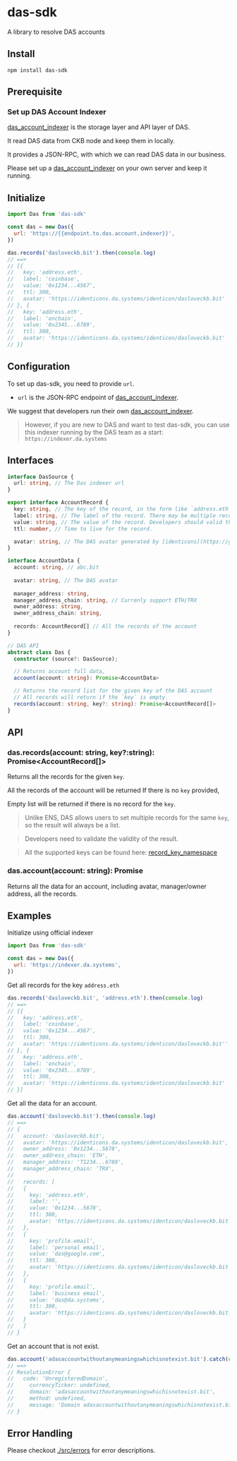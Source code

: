 # das-sdk

A library to resolve DAS accounts

## Install
```shell
npm install das-sdk
```

## Prerequisite
### Set up DAS Account Indexer
[das_account_indexer](https://github.com/DeAccountSystems/das_account_indexer) is the storage layer and API layer of DAS.

It read DAS data from CKB node and keep them in locally.  

It provides a JSON-RPC, with which we can read DAS data in our business.

Please set up a [das_account_indexer](https://github.com/DeAccountSystems/das_account_indexer) on your own server and keep it running.

## Initialize
```javascript
import Das from 'das-sdk'

const das = new Das({
  url: 'https://{{endpoint.to.das.account.indexer}}',
})

das.records('dasloveckb.bit').then(console.log)
// ==>
// [{
//   key: 'address.eth',
//   label: 'coinbase',
//   value: '0x1234...4567',
//   ttl: 300,
//   avatar: 'https://identicons.da.systems/identicon/dasloveckb.bit'
// }, {
//   key: 'address.eth',
//   label: 'onchain',
//   value: '0x2345...6789',
//   ttl: 300,
//   avatar: 'https://identicons.da.systems/identicon/dasloveckb.bit'
// }]
```

## Configuration
To set up das-sdk, you need to provide `url`.  

- `url` is the JSON-RPC endpoint of [das_account_indexer](https://github.com/DeAccountSystems/das_account_indexer).

We suggest that developers run their own [das_account_indexer](https://github.com/DeAccountSystems/das_account_indexer).

> However, if you are new to DAS and want to test das-sdk, you can use this indexer running by the DAS team as a start: `https://indexer.da.systems`

## Interfaces

```typescript
interface DasSource {
  url: string, // The Das indexer url
}

export interface AccountRecord {
  key: string, // The key of the record, in the form like `address.eth`, `profile.email`, 'custom_key.xx.yy`.
  label: string, // The label of the record. There may be multiple records for the same `key`, users can use `label` to distinguish them.  
  value: string, // The value of the record. Developers should valid the validity of the value before using them. 
  ttl: number, // Time to live for the record.

  avatar: string, // The DAS avatar generated by [identicons](https://github.com/DeAccountSystems/identicons)
}

interface AccountData {
  account: string, // abc.bit
  
  avatar: string, // The DAS avatar
  
  manager_address: string,
  manager_address_chain: string, // Currenly support ETH/TRX
  owner_address: string,
  owner_address_chain: string,
  
  records: AccountRecord[] // All the records of the account
}

// DAS API
abstract class Das {
  constructor (source?: DasSource);

  // Returns account full data, 
  account(account: string): Promise<AccountData>

  // Returns the record list for the given key of the DAS account
  // All records will return if the `key` is empty.
  records(account: string, key?: string): Promise<AccountRecord[]>
}
```

## API
### das.records(account: string, key?:string): Promise<AccountRecord[]>
Returns all the records for the given `key`.

All the records of the account will be returned If there is no `key` provided,

Empty list will be returned if there is no record for the `key`.

> Unlike ENS, DAS allows users to set multiple records for the same `key`, so the result will always be a list.

> Developers need to validate the validity of the result.

> All the supported keys can be found here: [record_key_namespace](https://github.com/DeAccountSystems/das-contracts/blob/4fdc1e09e484304d25c5965218a52bf9bf7bb7ce/tests/data/record_key_namespace.txt)


### das.account(account: string): Promise<AccountData>
Returns all the data for an account, including avatar, manager/owner address, all the records.

## Examples
Initialize using official indexer
```javascript
import Das from 'das-sdk'

const das = new Das({
  url: 'https://indexer.da.systems',
})
```

Get all records for the key `address.eth`
```javascript
das.records('dasloveckb.bit', 'address.eth').then(console.log)
// ==>
// [{
//   key: 'address.eth',
//   label: 'coinbase',
//   value: '0x1234...4567',
//   ttl: 300,
//   avatar: 'https://identicons.da.systems/identicon/dasloveckb.bit''
// }, {
//   key: 'address.eth',
//   label: 'onchain',
//   value: '0x2345...6789',
//   ttl: 300,
//   avatar: 'https://identicons.da.systems/identicon/dasloveckb.bit'
// }]

```

Get all the data for an account.
```javascript
das.account('dasloveckb.bit').then(console.log)
// ==>
// {
//   account: 'dasloveckb.bit', 
//   avatar: 'https://identicons.da.systems/identicon/dasloveckb.bit',
//   owner_address: '0x1234...5678',
//   owner_address_chain: 'ETH',
//   manager_address: 'T1234...6789',
//   manager_address_chain: 'TRX',
//
//   records: [
//   {
//     key: 'address.eth',
//     label: '',
//     value: '0x1234...5678',
//     ttl: 300,
//     avatar: 'https://identicons.da.systems/identicon/dasloveckb.bit',
//   },
//   {
//     key: 'profile.email',
//     label: 'personal email',
//     value: 'das@google.com',
//     ttl: 300,
//     avatar: 'https://identicons.da.systems/identicon/dasloveckb.bit',
//   },
//   {
//     key: 'profile.email',
//     label: 'business email',
//     value: 'das@da.systems',
//     ttl: 300,
//     avatar: 'https://identicons.da.systems/identicon/dasloveckb.bit',
//   }
//   ]
// } 
```

Get an account that is not exist.
```javascript
das.account('adasaccountwithoutanymeaningswhichisnotexist.bit').catch(console.log)
// ==>
// ResolutionError {
//   code: 'UnregisteredDomain',
//     currencyTicker: undefined,
//     domain: 'adasaccountwithoutanymeaningswhichisnotexist.bit',
//     method: undefined,
//     message: 'Domain adasaccountwithoutanymeaningswhichisnotexist.bit is not registered',
// }
```

## Error Handling
Please checkout [./src/errors](./src/errors) for error descriptions.
